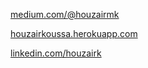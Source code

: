 [medium.com/@houzairmk](https://medium.com/@houzairmk)

[houzairkoussa.herokuapp.com](https://houzairkoussa.herokuapp.com/)
  
[linkedin.com/houzairk](www.linkedin.com/in/houzairk)
